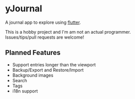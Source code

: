 # yJournal

A journal app to explore using [flutter](http://flutter.io/).

This is a hobby project and I'm am not an actual programmer. Issues/tips/pull requests are welcome!

## Planned Features

- Support entries longer than the viewport
- Backup/Export and Restore/Import
- Background images
- Search
- Tags
- i18n support